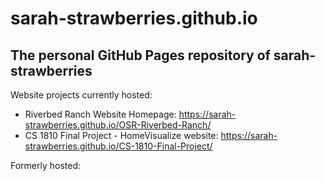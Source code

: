# sarah-strawberries.github.io
## The personal GitHub Pages repository of sarah-strawberries

Website projects currently hosted:

* Riverbed Ranch Website Homepage: https://sarah-strawberries.github.io/OSR-Riverbed-Ranch/
* CS 1810 Final Project - HomeVisualize website: https://sarah-strawberries.github.io/CS-1810-Final-Project/

Formerly hosted:

